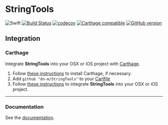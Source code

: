 # StringTools

![Swift](https://img.shields.io/badge/%20in-swift%203.0-orange.svg)
[![Build Status](https://travis-ci.org/dn-m/StringTools.svg?branch=master)](https://travis-ci.org/dn-m/StringTools)
[![codecov](https://codecov.io/gh/dn-m/StringTools/branch/master/graph/badge.svg)](https://codecov.io/gh/dn-m/StringTools/)
[![Carthage compatible](https://img.shields.io/badge/Carthage-compatible-4BC51D.svg?style=flat)](https://github.com/Carthage/Carthage) 
[![GitHub version](https://badge.fury.io/gh/dn-m%2FStringTools.svg)](https://badge.fury.io/gh/dn-m%2FStringTools)

<a name="integration"></a>
## Integration

### Carthage
Integrate **StringTools** into your OSX or iOS project with [Carthage](https://github.com/Carthage/Carthage).

1. Follow [these instructions](https://github.com/Carthage/Carthage#installing-carthage) to install Carthage, if necessary.
2. Add `github "dn-m/StringTools"` to your [Cartfile](https://github.com/Carthage/Carthage/blob/master/Documentation/Artifacts.md#cartfile)
3. Follow [these instructions](https://github.com/Carthage/Carthage#adding-frameworks-to-an-application) to integrate **StringTools** into your OSX or iOS project.

***

### Documentation

See the [documentation](http://dn-m.github.io/StringTools/).
